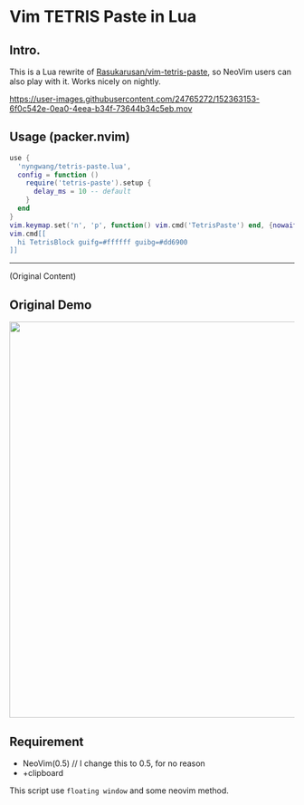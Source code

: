 Vim TETRIS Paste in Lua
====


## Intro.

This is a Lua rewrite of [Rasukarusan/vim-tetris-paste](https://github.com/Rasukarusan/vim-tetris-paste), 
so NeoVim users can also play with it. Works nicely on nightly.

https://user-images.githubusercontent.com/24765272/152363153-6f0c542e-0ea0-4eea-b34f-73644b34c5eb.mov

## Usage (packer.nvim)

```lua
use {
  'nyngwang/tetris-paste.lua',
  config = function ()
    require('tetris-paste').setup {
      delay_ms = 10 -- default
    }
  end
}
vim.keymap.set('n', 'p', function() vim.cmd('TetrisPaste') end, {nowait=true, noremap=true, silent=true})
vim.cmd[[
  hi TetrisBlock guifg=#ffffff guibg=#dd6900
]]
```

----

(Original Content)

## Original Demo

<img src="https://user-images.githubusercontent.com/17779386/69538032-bbfabd80-0fc4-11ea-85e2-4da46b2317b8.gif" width=700>


## Requirement

- NeoVim(0.5) // I change this to 0.5, for no reason
- +clipboard

This script use `floating window` and some neovim method.
